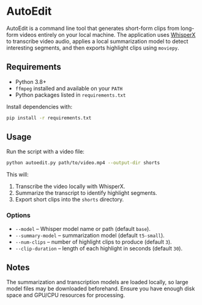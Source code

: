 # AutoEdit

AutoEdit is a command line tool that generates short-form clips from long-form videos entirely on your local machine. The application uses [WhisperX](https://github.com/m-bain/whisperx) to transcribe video audio, applies a local summarization model to detect interesting segments, and then exports highlight clips using `moviepy`.

## Requirements

- Python 3.8+
- `ffmpeg` installed and available on your `PATH`
- Python packages listed in `requirements.txt`

Install dependencies with:

```bash
pip install -r requirements.txt
```

## Usage

Run the script with a video file:

```bash
python autoedit.py path/to/video.mp4 --output-dir shorts
```

This will:

1. Transcribe the video locally with WhisperX.
2. Summarize the transcript to identify highlight segments.
3. Export short clips into the `shorts` directory.

### Options

- `--model` – Whisper model name or path (default `base`).
- `--summary-model` – summarization model (default `t5-small`).
- `--num-clips` – number of highlight clips to produce (default `3`).
- `--clip-duration` – length of each highlight in seconds (default `30`).

## Notes

The summarization and transcription models are loaded locally, so large model files may be downloaded beforehand. Ensure you have enough disk space and GPU/CPU resources for processing.
